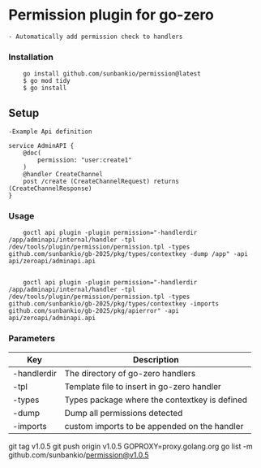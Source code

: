 # Permission plugin for go-zero
    - Automatically add permission check to handlers

### Installation
```
    go install github.com/sunbankio/permission@latest
    $ go mod tidy
    $ go install
```
## Setup
    -Example Api definition
```
service AdminAPI {
	@doc(
		permission: "user:create1"
	)
	@handler CreateChannel
	post /create (CreateChannelRequest) returns (CreateChannelResponse)
}
```

### Usage
```
    goctl api plugin -plugin permission="-handlerdir /app/adminapi/internal/handler -tpl /dev/tools/plugin/permission/permission.tpl -types github.com/sunbankio/gb-2025/pkg/types/contextkey -dump /app" -api api/zeroapi/adminapi.api


    goctl api plugin -plugin permission="-handlerdir /app/adminapi/internal/handler -tpl /dev/tools/plugin/permission/permission.tpl -types github.com/sunbankio/gb-2025/pkg/types/contextkey -imports github.com/sunbankio/gb-2025/pkg/apierror" -api api/zeroapi/adminapi.api
```
### Parameters
| Key | Description |
| -------- | ------- |
| -handlerdir | The directory of go-zero handlers |
| -tpl | Template file to insert in go-zero handler |
| -types | Types package where the contextkey is defined |
| -dump  | Dump all permissions detected |
| -imports | custom imports to be appended on the handler |


git tag v1.0.5
git push origin v1.0.5
GOPROXY=proxy.golang.org go list -m github.com/sunbankio/permission@v1.0.5
